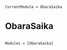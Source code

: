 ```@meta
CurrentModule = ObaraSaika
```

# ObaraSaika

```@index
```

```@autodocs
Modules = [ObaraSaika]
```
